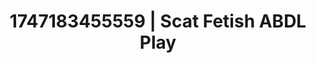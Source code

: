 ---
categories:
- Coworker crush
- Erotic voice acting
- Cyberpunk intimacy
- Ebony
- Hands behind back
image: /assets/images/1747183455559.jpg
layout: post
seo:
  description: Featured content with premium Scat Fetish, ABDL Play. HD images available.
  keywords: Scat Fetish, ABDL Play
  og_image: /assets/images/1747183455559.jpg
  schema_type: VisualArtwork
tags:
- ABDL Play
- '#1747183455559'
- Scat Fetish
title: 1747183455559 | Scat Fetish ABDL Play
---